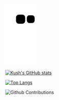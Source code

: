 ![Snake animation](https://github.com/MishraKush/MishraKush/blob/output/github-contribution-grid-snake.svg)

[![Kush's GitHub stats](https://github-readme-stats.vercel.app/api?username=MishraKush&count_private=true&show_icons=true&theme=tokyonight&hide=contribs,issues&hide_border=true)](https://github.com/MishraKush/github-readme-stats)

[![Top Langs](https://github-readme-stats.vercel.app/api/top-langs/?username=MishraKush&layout=compact&theme=tokyonight&hide_border=true)](https://github.com/MishraKush/github-readme-stats)

![Github Contributions](https://github-readme-streak-stats.herokuapp.com/?user=MishraKush&hide_border=true&theme=tokyonight)
